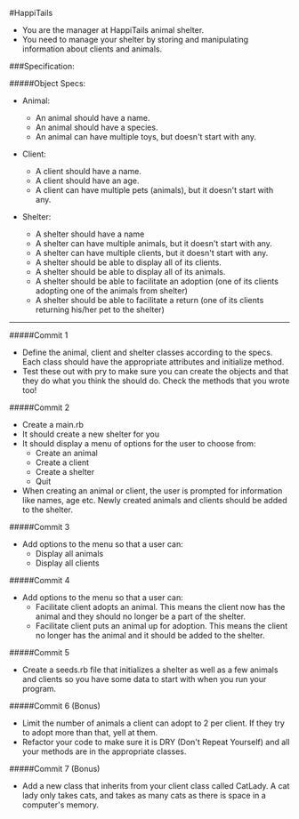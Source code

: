 #HappiTails
- You are the manager at HappiTails animal shelter.
- You need to manage your shelter by storing and manipulating information about clients and animals.

###Specification:

#####Object Specs:
- Animal:
  - An animal should have a name.
  - An animal should have a species.
  - An animal can have multiple toys, but doesn't start with any.

- Client:
  - A client should have a name.
  - A client should have an age.
  - A client can have multiple pets (animals), but it doesn't start with any.

- Shelter:
  - A shelter should have a name
  - A shelter can have multiple animals, but it doesn't start with any.
  - A shelter can have multiple clients, but it doesn't start with any.
  - A shelter should be able to display all of its clients.
  - A shelter should be able to display all of its animals.
  - A shelter should be able to facilitate an adoption (one of its clients adopting one of the animals from shelter)
  - A shelter should be able to facilitate a return (one of its clients returning his/her pet to the shelter)

---

#####Commit 1
- Define the animal, client and shelter classes according to the specs. Each class should have the appropriate attributes and initialize method.
- Test these out with pry to make sure you can create the objects and that they do what you think the should do. Check the methods that you wrote too!

#####Commit 2
- Create a main.rb
- It should create a new shelter for you
- It should display a menu of options for the user to choose from:
  - Create an animal
  - Create a client
  - Create a shelter
  - Quit
- When creating an animal or client, the user is prompted for information like names, age etc. Newly created animals and clients should be added to the shelter.

#####Commit 3
- Add options to the menu so that a user can:
  - Display all animals
  - Display all clients

#####Commit 4
- Add options to the menu so that a user can:
  - Facilitate client adopts an animal. This means the client now has the animal and they should no longer be a part of the shelter.
  - Facilitate client puts an animal up for adoption. This means the client no longer has the animal and it should be added to the shelter.

#####Commit 5
- Create a seeds.rb file that initializes a shelter as well as a few animals and clients so you have some data to start with when you run your program.

#####Commit 6 (Bonus)
- Limit the number of animals a client can adopt to 2 per client. If they try to adopt more than that, yell at them.
- Refactor your code to make sure it is DRY (Don't Repeat Yourself) and all your methods are in the appropriate classes.

#####Commit 7 (Bonus)
- Add a new class that inherits from your client class called CatLady. A cat lady only takes cats, and takes as many cats as there is space in a computer's memory.
